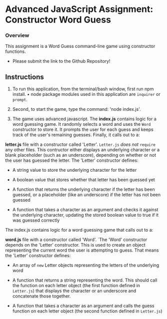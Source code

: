# Advanced JavaScript Assignment: Constructor Word Guess

### Overview


This assignment is a Word Guess command-line game using constructor functions.


* Please submit the link to the Github Repository!

## Instructions

1. To run this application, from the terminal/bash window, first run npm install.
    • node package modules used in this application are  `inquirer` or `prompt`.

2. Second, to start the game, type the command:  'node index.js'.

3. The game uses advanced javascript. The **index.js** contains logic for a word guessing game. It randomly selects a word and uses the `Word` constructor to store it.  It prompts the user for each guess and keeps track of the user's remaining guesses. Finally, it calls out to a:


**letter.js** file with a constructor called 'Letter'.  `Letter.js` *does not* `require` any other files. This contructor either displays an underlying character or a blank placeholder (such as an underscore), depending on whether or not the user has guessed the letter. The 'Letter' constructor defines:

  * A string value to store the underlying character for the letter

  * A boolean value that stores whether that letter has been guessed yet

  * A function that returns the underlying character if the letter has been guessed, or a placeholder (like an underscore) if the letter has not been guessed

  * A function that takes a character as an argument and checks it against the underlying character, updating the stored boolean value to true if it was guessed correctly
  
  The index.js contains logic for a word guessing game that calls out to a:


**word.js** file with a constructor called 'Word'. `The 'Word' constructor depends on the 'Letter' constructor. This is used to create an object representing the current word the user is attempting to guess. That means the 'Letter' constructor defines:

  * An array of `new` Letter objects representing the letters of the underlying word

  * A function that returns a string representing the word. This should call the function on each letter object (the first function defined in `Letter.js`) that displays the character or an underscore and concatenate those together.

  * A function that takes a character as an argument and calls the guess function on each letter object (the second function defined in `Letter.js`)


